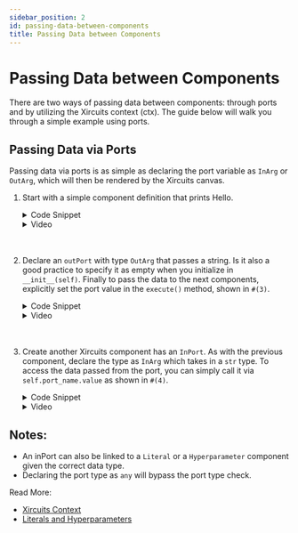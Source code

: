 ```yaml
---
sidebar_position: 2
id: passing-data-between-components
title: Passing Data between Components
---
```


# Passing Data between Components

There are two ways of passing data between components: through ports and by utilizing the Xircuits context (ctx). The guide below will walk you through a simple example using ports. 


## Passing Data via Ports

Passing data via ports is as simple as declaring the port variable as `InArg` or `OutArg`, which will then be rendered by the Xircuits canvas.


1. Start with a simple component definition that prints Hello.

    <details>
      <summary>Code Snippet</summary>

      ```python
      from xai_components.base import InArg, OutArg, InCompArg, Component, xai_component

      @xai_component(color="red")
      class HelloOutComponent(Component):

          def __init__(self):

              self.done = False

          def execute(self, ctx) -> None:

              username = "Xircuits"
              print("Hello " + username + " from HelloOutComponent!")
              
              self.done = True
      ```      
    </details>

    <details>
    <summary>Video</summary>
      <p align="center">
      <img src="/img/docs/developer-guide/create-simple-component.gif"></img></p>
    </details><br></br>

2. Declare an `outPort` with type `OutArg` that passes a string. Is it also a good practice to specify it as empty when you initialize in `__init__(self)`. Finally to pass the data to the next components, explicitly set the port value in the `execute()` method, shown in `#(3)`.

    <details>
      <summary>Code Snippet</summary>

      ```python
      from xai_components.base import InArg, OutArg, InCompArg, Component, xai_component

      @xai_component(color="red")
      class HelloOutComponent(Component):
          
          outport_example: OutArg[str] #(1)

          def __init__(self):

              self.outport_example = OutArg.empty() #(2)
              self.done = False

          def execute(self, ctx) -> None:

              username = "Xircuits"
              print("Hello " + username + " from HelloOutComponent!")

              self.outport_example.value = username #(3)
              self.done = True
      ```
    </details>

    <details>
    <summary>Video</summary>
      <p align="center">
      <img src="/img/docs/developer-guide/add-outport.gif"></img></p>
    </details><br></br>

3. Create another Xircuits component has an `InPort`. As with the previous component, declare the type as `InArg` which takes in a `str` type. To access the data passed from the port, you can simply call it via `self.port_name.value` as shown in `#(4)`.

    <details>
      <summary>Code Snippet</summary>

      ```python
      @xai_component(color="red")
      class HelloInComponent(Component):
          
          inport_example: InArg[str]

          def __init__(self):

              self.inport_example = InArg.empty()
              self.done = False

          def execute(self, ctx) -> None:
              
              username = self.inport_example.value #(4)

              print("Hello " + username + " from HelloInComponent!")

              self.done = True
      ```

    </details>

    <details>
    <summary>Video</summary>
      <p align="center">
      <img src="/img/docs/developer-guide/add-inport.gif"></img></p>
    </details>


## Notes:
- An inPort can also be linked to a `Literal` or a `Hyperparameter` component given the correct data type.
- Declaring the port type as `any` will bypass the port type check.


Read More:
- [Xircuits Context](../technical-concepts/xircuits-context.md)
- [Literals and Hyperparameters](../technical-concepts/xircuits-components/literal-and-hyperparameters-components.md)